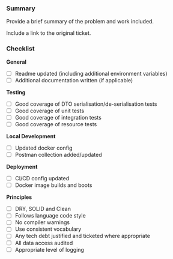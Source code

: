 ### Summary

Provide a brief summary of the problem and work included.

Include a link to the original ticket.

### Checklist

**General**

* [ ] Readme updated (including additional environment variables)
* [ ] Additional documentation written (if applicable)

**Testing**

* [ ] Good coverage of DTO serialisation/de-serialisation tests
* [ ] Good coverage of unit tests
* [ ] Good coverage of integration tests
* [ ] Good coverage of resource tests

**Local Development**

* [ ] Updated docker config
* [ ] Postman collection added/updated

**Deployment**

* [ ] CI/CD config updated
* [ ] Docker image builds and boots

**Principles**

* [ ] DRY, SOLID and Clean
* [ ] Follows language code style
* [ ] No compiler warnings
* [ ] Use consistent vocabulary
* [ ] Any tech debt justified and ticketed where appropriate
* [ ] All data access audited
* [ ] Appropriate level of logging
